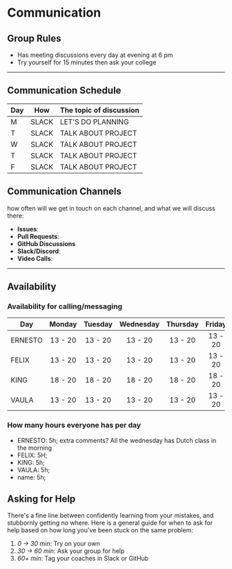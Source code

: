 # Communication

## Group Rules

- Has meeting discussions every day at evening at 6 pm
- Try yourself for 15 minutes then ask your college

---

## Communication Schedule

| Day |  How  | The topic of discussion |
| --- | :---: | ----------------------- |
| M   | SLACK | LET'S DO PLANNING       |
| T   | SLACK | TALK ABOUT PROJECT      |
| W   | SLACK | TALK ABOUT PROJECT      |
| T   | SLACK | TALK ABOUT PROJECT      |
| F   | SLACK | TALK ABOUT PROJECT      |

## Communication Channels

how often will we get in touch on each channel, and what we will discuss there:

- **Issues**:
- **Pull Requests**:
- **GitHub Discussions**
- **Slack/Discord**:
- **Video Calls**:

---

## Availability

### Availability for calling/messaging

| Day     | Monday  | Tuesday | Wednesday | Thursday | Friday  | Saturday | Sunday  |
| ------- | :-----: | :-----: | :-------: | :------: | :-----: | :------: | :-----: |
| ERNESTO | 13 - 20 | 13 - 20 |  13 - 20  | 13 - 20  | 13 - 20 | 13 - 20  | 13 - 20 |
| FELIX   | 13 - 20 | 13 - 20 |  13 - 20  | 13 - 20  | 13 - 20 | 13 - 20  | 13 - 20 |
| KING    | 18 - 20 | 18 - 20 |  18 - 20  | 18 - 20  | 18 - 20 | 18 - 20  | 18 - 20 |
| VAULA   | 13 - 20 | 13 - 20 |  13 - 20  | 13 - 20  | 13 - 20 | 13 - 20  | 13 - 20 |

### How many hours everyone has per day

- ERNESTO: 5h; extra comments? All the wednesday has Dutch class in the morning
- FELIX: 5H;
- KING: 5h;
- VAULA: 5h;
- name: 5h;

## Asking for Help

There's a fine line between confidently learning from your mistakes, and
stubbornly getting no where. Here is a general guide for when to ask for help
based on how long you've been stuck on the same problem:

1. _0 -> 30 min_: Try on your own
2. _30 -> 60 min_: Ask your group for help
3. _60+ min_: Tag your coaches in Slack or GitHub
